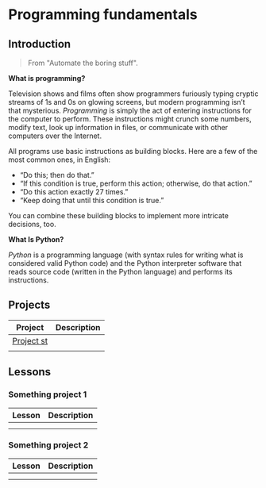 # Programming fundamentals

## Introduction

> From "Automate the boring stuff".

**What is programming?**

Television shows and films often show programmers furiously typing cryptic streams of 1s and 0s on glowing screens, but  modern programming isn’t that mysterious. *Programming* is simply the act of entering instructions for the computer to perform. These instructions might crunch some numbers, modify text, look up information in files, or communicate with other computers over the Internet.

All programs use basic instructions as building blocks. Here are a few of the most common ones, in English:

- “Do this; then do that.”
- “If this condition is true, perform this action; otherwise, do that action.”
- “Do this action exactly 27 times.”
- “Keep doing that until this condition is true.”

You can combine these building blocks to implement more intricate decisions, too.

**What Is Python?**

*Python* is a programming language (with syntax rules for writing what is considered valid Python code) and the Python interpreter software that reads source code (written in the Python language) and performs its instructions. 

## Projects

| Project                 | Description |
| ----------------------- | ----------- |
| [Project st](project-1) |             |
|                         |             |

## Lessons

### Something project 1

| Lesson | Description |
| ------ | ----------- |
|        |             |
|        |             |

### Something project 2

| Lesson | Description |
| ------ | ----------- |
|        |             |
|        |             |

